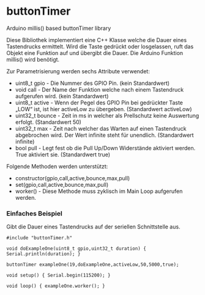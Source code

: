 # buttonTimer
Arduino millis() based buttonTimer library

Diese Bibliothek implementiert eine C++ Klasse welche die Dauer eines Tastendrucks ermittelt. Wird die Taste gedrückt
oder losgelassen, ruft das Objekt eine Funktion auf und übergibt die Dauer. Die Arduino Funktion millis() wird benötigt.

Zur Parametrisierung werden sechs Attribute verwendet:

* uint8_t gpio - Die Nummer des GPIO Pin. (kein Standardwert)
* void call - Der Name der Funktion welche nach einem Tastendruck aufgerufen wird. (kein Standardwert)
* uint8_t active - Wenn der Pegel des GPIO Pin bei gedrückter Taste „LOW“ ist, ist hier activeLow zu übergeben. (Standardwert activeLow)
* uint32_t bounce - Zeit in ms in welcher als Prellschutz keine Auswertung erfolgt. (Standardwert 50)
* uint32_t max - Zeit nach welcher das Warten auf einen Tastendruck abgebrochen wird. Der Wert infinite steht für unendlich. (Standardwert infinite)
* bool pull - Legt fest ob die Pull Up/Down Widerstände aktiviert werden. True aktiviert sie. (Standardwert true)

Folgende Methoden werden unterstützt:

* constructor(gpio,call,active,bounce,max,pull)
* set(gpio,call,active,bounce,max,pull)
* worker() - Diese Methode muss zyklisch im Main Loop aufgerufen werden.

### Einfaches Beispiel
Gibt die Dauer eines Tastendrucks auf der seriellen Schnittstelle aus.

    #include "buttonTimer.h"
    
    void doExampleOne(uint8_t gpio,uint32_t duration) { Serial.println(duration); }
    
    buttonTimer exampleOne(19,doExampleOne,activeLow,50,5000,true);
    
    void setup() { Serial.begin(115200); }
    
    void loop() { exampleOne.worker(); }